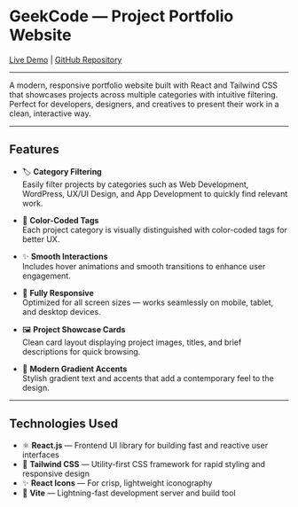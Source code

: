 # GeekCode — Project Portfolio Website

[Live Demo](https://GeekCode.netlify.app) | [GitHub Repository](https://github.com/jahidulkanchan/GeekCode)

---

A modern, responsive portfolio website built with React and Tailwind CSS that showcases projects across multiple categories with intuitive filtering. Perfect for developers, designers, and creatives to present their work in a clean, interactive way.

---

## Features

- 🏷️ **Category Filtering**  
  Easily filter projects by categories such as Web Development, WordPress, UX/UI Design, and App Development to quickly find relevant work.

- 🎨 **Color-Coded Tags**  
  Each project category is visually distinguished with color-coded tags for better UX.

- ✨ **Smooth Interactions**  
  Includes hover animations and smooth transitions to enhance user engagement.

- 📱 **Fully Responsive**  
  Optimized for all screen sizes — works seamlessly on mobile, tablet, and desktop devices.

- 🖼️ **Project Showcase Cards**  
  Clean card layout displaying project images, titles, and brief descriptions for quick browsing.

- 🌈 **Modern Gradient Accents**  
  Stylish gradient text and accents that add a contemporary feel to the design.

---

## Technologies Used

- ⚛️ **React.js** — Frontend UI library for building fast and reactive user interfaces  
- 🎨 **Tailwind CSS** — Utility-first CSS framework for rapid styling and responsive design  
- ✨ **React Icons** — For crisp, lightweight iconography  
- 🚀 **Vite** — Lightning-fast development server and build tool
